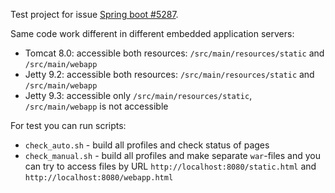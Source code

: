 Test project for issue [Spring boot #5287](https://github.com/spring-projects/spring-boot/issues/5287).

Same code work different in different embedded application servers:
* Tomcat 8.0: accessible both resources: `/src/main/resources/static` and `/src/main/webapp`
* Jetty 9.2: accessible both resources: `/src/main/resources/static` and `/src/main/webapp`
* Jetty 9.3: accessible only `/src/main/resources/static`, `/src/main/webapp` is not accessible

For test you can run scripts:
* `check_auto.sh` - build all profiles and check status of pages
* `check_manual.sh` - build all profiles and make separate `war`-files and you can try to access files by URL `http://localhost:8080/static.html` and `http://localhost:8080/webapp.html`
